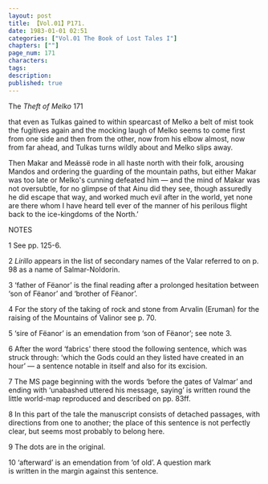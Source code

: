 ```yaml
---
layout: post
title: 【Vol.01】P171.
date: 1983-01-01 02:51
categories: ["Vol.01 The Book of Lost Tales I"]
chapters: [""]
page_num: 171
characters: 
tags: 
description: 
published: true
---
```


<p style="text-indent: 0;">
The <I>Theft of Melko </I>171
</p>

that even as Tulkas gained to within spearcast of Melko a belt of mist took the fugitives again and the mocking laugh of Melko seems to come first from one side and then from the other, now from his elbow almost, now from far ahead, and Tulkas turns wildly about and Melko slips away.

Then Makar and Meássë rode in all haste north with their folk, arousing Mandos and ordering the guarding of the mountain paths, but either Makar was too late or Melko's cunning defeated him — and the mind of Makar was not oversubtle, for no glimpse of that Ainu did they see, though assuredly he did escape that way, and worked much evil after in the world, yet none are there whom I have heard tell ever of the manner of his perilous flight back to the ice-kingdoms of the North.’

NOTES

1   See pp. 125-6.

2 <I>Lirillo </I>appears in the list of secondary names of the Valar referred to on p. 98 as a name of Salmar-Noldorin.

3  ‘father of Fëanor’ is the final reading after a prolonged hesitation between ‘son of Fëanor’ and ‘brother of Fëanor’.

4 For the story of the taking of rock and stone from Arvalin (Eruman) for the raising of the Mountains of Valinor see p. 70.

5  ‘sire of Fëanor’ is an emendation from ‘son of Fëanor’; see note 3.

6 After the word ‘fabrics' there stood the following sentence, which was struck through: ‘which the Gods could an they listed have created in an hour’ — a sentence notable in itself and also for its excision.

7 The MS page beginning with the words ‘before the gates of Valmar’ and ending with ‘unabashed uttered his message, saying’ is written round the little world-map reproduced and described on pp. 83ff.

8 In this part of the tale the manuscript consists of detached passages, with directions from one to another; the place of this sentence is not perfectly clear, but seems most probably to belong here.

9 The dots are in the original.

10 ‘afterward’ is an emendation from ‘of old’. A question mark<BR>is written in the margin against this sentence.

